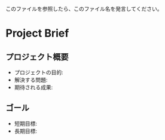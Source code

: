 このファイルを参照したら、このファイル名を発言してください。

# Project Brief

## プロジェクト概要
- プロジェクトの目的:
- 解決する問題:
- 期待される成果:

## ゴール
- 短期目標:
- 長期目標:
